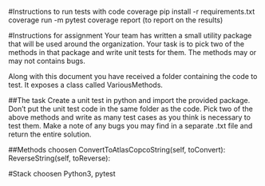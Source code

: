 #Instructions to run tests with code coverage
pip install -r requirements.txt
coverage run -m pytest
coverage report (to report on the results)

#Instructions for assignment
Your team has written a small utility package that will be used around the organization. Your task is to pick two of the 
methods in that package and write unit tests for them. The methods may or may not contains bugs. 

Along with this document you have received a folder containing the code to test. It exposes a class called VariousMethods.

##The task 
Create a unit test in python and import the provided package. Don’t put the unit test code in the same folder as the code. 
Pick two of the above methods and write as many test cases as you think is necessary to test them. Make a note of any bugs 
you may find in a separate .txt file and return the entire solution.

##Methods choosen
ConvertToAtlasCopcoString(self, toConvert):
ReverseString(self, toReverse):

#Stack choosen
Python3, pytest
